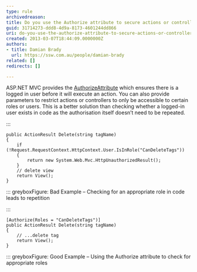 ```yaml
---
type: rule
archivedreason: 
title: Do you use the Authorize attribute to secure actions or controllers?
guid: 31714273-ddd8-4d9a-8173-4601244dd866
uri: do-you-use-the-authorize-attribute-to-secure-actions-or-controllers
created: 2013-03-07T18:44:09.0000000Z
authors:
- title: Damian Brady
  url: https://ssw.com.au/people/damian-brady
related: []
redirects: []

---
```


ASP.NET MVC provides the [AuthorizeAttribute](https&#58;//msdn.microsoft.com/en-us/library/system.web.mvc.authorizeattribute.aspx) which ensures there is a logged in user before it will execute an action. You can also provide parameters to restrict actions or controllers to only be accessible to certain roles or users. This is a better solution than checking whether a logged-in user exists in code as the authorisation itself doesn’t need to be repeated.

<!--endintro-->


:::


```
public ActionResult Delete(string tagName)
{
    if (!Request.RequestContext.HttpContext.User.IsInRole("CanDeleteTags"))
    {
        return new System.Web.Mvc.HttpUnauthorizedResult();
    }
    // delete view
    return View();
}
```


::: greyboxFigure: Bad Example – Checking for an appropriate role in code leads to repetition

:::


```
[Authorize(Roles = "CanDeleteTags")]
public ActionResult Delete(string tagName)
{
    // ...delete tag
    return View();
}
```


::: greyboxFigure: Good Example – Using the Authorize attribute to check for appropriate roles

